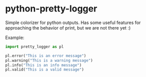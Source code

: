 # python-pretty-logger
Simple colorizer for python outputs. Has some useful features for approaching the behavior of print, but we are not there yet :)

Example:
```python
import pretty_logger as pl

pl.error("This is an error message")
pl.warning("This is a warning message")
pl.info("This is an info message")
pl.valid("This is a valid message")
```
